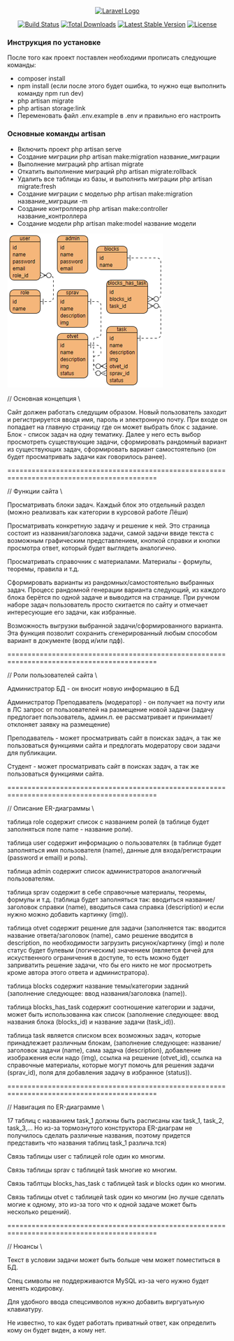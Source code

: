 <p align="center"><a href="https://laravel.com" target="_blank"><img src="https://raw.githubusercontent.com/laravel/art/master/logo-lockup/5%20SVG/2%20CMYK/1%20Full%20Color/laravel-logolockup-cmyk-red.svg" width="400" alt="Laravel Logo"></a></p>
<p align="center">
<a href="https://github.com/laravel/framework/actions"><img src="https://github.com/laravel/framework/workflows/tests/badge.svg" alt="Build Status"></a>
<a href="https://packagist.org/packages/laravel/framework"><img src="https://img.shields.io/packagist/dt/laravel/framework" alt="Total Downloads"></a>
<a href="https://packagist.org/packages/laravel/framework"><img src="https://img.shields.io/packagist/v/laravel/framework" alt="Latest Stable Version"></a>
<a href="https://packagist.org/packages/laravel/framework"><img src="https://img.shields.io/packagist/l/laravel/framework" alt="License"></a>
</p>

### Инструкция по установке
После того как проект поставлен необходими прописать следующие команды:
* composer install
* npm install (если после этого будет ошибка, то нужно еще выполнить команду npm run dev)
* php artisan migrate
* php artisan storage:link
* Переменовать файл .env.example в .env и правильно его настроить 

### Основные команды artisan 
* Включить проект php artisan serve
* Создание миграции php artisan make:migration название_миграции
* Выполнение миграций php artisan migrate
* Откатить выполнение миграций php artisan migrate:rollback
* Удалить все таблицы из базы, и выполнить миграции php artisan migrate:fresh
* Создание миграции с моделью php artisan make:migration название_миграции -m
* Создание контроллера php artisan make:controller название_контроллера
* Создание модели php artisan make:model название модели


<img src="Снимок экрана 2023-05-22 103251.png">

// Основная концепция \\

Сайт должен работать следущим образом. Новый пользователь заходит и регистрируется вводя
имя, пароль и электронную почту. При входе он попадает на главную страницу где он может
выбрать блок с задание. Блок - список задач на одну тематику. Далее у него есть выбор
просмотреть существующие задачи, сформировать рандомный вариант из существующих задач,
сформировать вариант самостоятельно (он будет просматривать задачи как говорилось ранее).

===========================================================================================

// Функции сайта \\

Просматривать блоки задач. Каждый блок это отдельный раздел (можно реализвать как
категории в курсовой работе Лёши)

Просматривать конкретную задачу и решение к ней. Это страница состоит из названия/заголовка
задачи, самой задачи ввиде текста с возможным графическим представлением, кнопкой справки и
кнопки просмотра ответ, который будет выглядеть аналогично.

Просматривать справочник с материалами. Материалы - формулы, теоремы, правила и т.д.

Сформировать варианты из рандомных/самостоятельно выбранных задач. Процесс рандомной
генерации варианта следующий, из каждого блока берётся по одной задаче и выводится на
странице. При ручном наборе задач пользователь просто скитается по сайту и отмечает
интересующие его задачи, как избранные.

Возможность выгрузки выбранной задачи/сформированного варианта. Эта функция позволит сохранить сгенерированный любым способом вариант в документе (ворд и/или пдф).

===========================================================================================

// Роли пользователей сайта \\

Администратор БД - он вносит новую информацию в БД

Администратор Преподаватель (модератор) - он получает на почту или в ЛС запрос от
пользователей на размещение новой задачи (задачу предлогает пользователь, админ.п. ее
рассматривает и принимает/отклоняет заявку на размещение)

Преподаватель - может просматривать сайт в поисках задач, а так же пользоваться функциями
сайта и предлогать модератору свои задачи для публикации.

Студент - может просматривать сайт в поисках задач, а так же пользоваться функциями
сайта. 

===========================================================================================

// Описание ER-диаграммы \\

таблица role содержит список с названием ролей (в таблице будет заполняться поле name - 
название роли).

таблица user содержит информацию о пользователях (в таблице будет заполняться имя пользователя (name), данные для входа/регистрации (password и email) и роль).

таблица admin содержит список администраторов аналогичный пользователям.

таблица sprav содержит в себе справочные материалы, теоремы, формулы и т.д. (таблица будет
заполняться так: вводиться название/заголовок справки (name), вводиться сама справка
(description) и
если нужно можно добавить картинку (img)).

таблица otvet содержит решение для задачи (заполняется так: вводится название ответа/заголовок (name), само решение вводится в description, по необходимости загрузить
рисунок/картинку (img) и поле статус будет булевым (логическим) значением (является фичей
для искуственного ограничения в доступе, то есть можно будет заприватить решение задачи, 
что бы его никто не мог просмотреть кроме автора этого ответа и администратора).

таблица blocks содержит название темы/категории заданий (заполнение следующее: ввод названия/заголовка (name)).

таблица blocks_has_task содержит соотношение категории и задачи, может быть использованна как список (заполнение следующее: ввод названия блока (blocks_id) и название задачи (task_id)).

таблица task является списком всех возможных задач, которые принадлежает различным блокам, (заполнение следующее: название/заголовок задачи (name), сама задача (description), добавление изображения если надо (img), ссылка на решение (otvet_id), ссылка на справочные материалы, которые могут помочь для решения задачи (sprav_id), поля для добавления задачу в избранное (status)).

===========================================================================================

// Навигация по ER-диаграмме \\

17 таблиц с названием task_1 должны быть расписаны как task_1, task_2, task_3,...
Но из-за тормознутого конструктора ER-диаграм не получилось сделать различные названия,
поэтому придется представить что названия таблиц task_1 различа.тся)

Связь таблицы user с таблицей role один ко многим.

Связь таблицы sprav с таблицей task многие ко многим.

Связь таблтцы blocks_has_task с таблицей task и blocks один ко многим.

Связь таблицы otvet с таблицей task один ко многим (но лучше сделать могие к
одному, это из-за того что к одной задаче может быть несколько решений).

===========================================================================================

// Нюансы \\

Текст в условии задачи может быть больше чем может поместиться в БД.

Спец символы не поддерживаются MySQL из-за чего нужно будет менять кодировку.

Для удобного ввода спецсимволов нужно добавить виргуатьную клавиатуру.

Не известно, то как будет работать приватный ответ, как определить кому он будет виден, а
кому нет.
